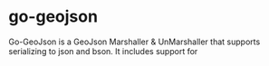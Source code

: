 # go-geojson
Go-GeoJson is a GeoJson Marshaller &amp; UnMarshaller that supports serializing to json and bson. It includes support for 
